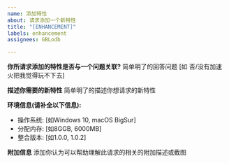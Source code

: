 ```yaml
---
name: 添加特性
about: 请求添加一个新特性
title: "[ENHANCEMENT]"
labels: enhancement
assignees: GBLodb

---
```


**你所请求添加的特性是否与一个问题关联?**
简单明了的回答问题 [如 否/没有加速火把我觉得玩不下去]

**描述你需要的新特性**
简单明了的描述你想请求的新特性

**环境信息(请补全以下信息):**
 - 操作系统: [如Windows 10, macOS BigSur]
 - 分配内存: [如8GGB, 6000MB]
 - 整合版本: [如1.0.0, 1.0.2]

**附加信息**
添加你认为可以帮助理解此请求的相关的附加描述或截图
